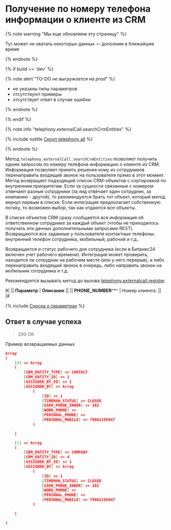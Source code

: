 # Получение по номеру телефона информации о клиенте из CRM

{% note warning "Мы еще обновляем эту страницу" %}

Тут может не хватать некоторых данных — дополним в ближайшее время

{% endnote %}

{% if build == 'dev' %}

{% note alert "TO-DO _не выгружается на prod_" %}

- не указаны типы параметров
- отсутствуют примеры
- отсутствует ответ в случае ошибки

{% endnote %}

{% endif %}

{% note info "telephony.externalCall.searchCrmEntities" %}

{% include notitle [Скоуп telephony all](./_includes/scope-telephony-all.md) %}

{% endnote %}

Метод `telephony.externalCall.searchCrmEntities` позволяет получить одним запросом по номеру телефона информацию о клиенте из CRM. Информация позволяет принять решение кому из сотрудников перенаправить входящий звонок на пользователя прямо в этот момент. Метод возвращает подходящий список CRM-объектов с сортировкой по внутренним приоритетам. Если за сущности связанные с номером отвечают разные сотрудники (за лид отвечает один сотрудник, за компанию - другой), то рекомендуется брать тот объект, который метод вернул первым в списке. Если интеграция предполагает собственную логику, то возможен выбор, так как отдаются все объекты.

В списке объектов CRM сразу сообщается вся информация об ответственном сотруднике за каждый объект (чтобы не приходилось получать эти данных дополнительными запросами REST). Возвращаются все заданные у пользователя контактные телефоны: внутренний телефон сотрудника, мобильный, рабочий и т.д..

Возвращается и статус рабочего дня сотрудника (если в Битрикс24 включен учет рабочего времени). Интеграция может проверить, находится ли сотрудник на рабочем месте (или у него перерыв), и либо перенаправить входящий звонок в очередь, либо направить звонок на мобильник сотрудника и т.д.

Рекомендуется вызывать метод до вызова [telephony.externalcall.register](telephony-external-call-register.md).

#|
|| **Параметр** | **Описание** ||
|| **PHONE_NUMBER**^*^ | Номер клиента. ||
|#

{% include [Сноска о параметрах](../../_includes/required.md) %}

## Ответ в случае успеха

> 200 OK

Пример возвращаемых данных

```json
Array
(
    [0] => Array
    (
        [CRM_ENTITY_TYPE] => CONTACT
        [CRM_ENTITY_ID] => 1
        [ASSIGNED_BY_ID] => 1
        [ASSIGNED_BY] => Array
            (
                [ID] => 1
                [TIMEMAN_STATUS] => CLOSED
                [USER_PHONE_INNER] => 102
                [WORK_PHONE] =>
                [PERSONAL_PHONE] =>
                [PERSONAL_MOBILE] => 79062195047
            )

    )

    [1] => Array
    (
        [CRM_ENTITY_TYPE] => COMPANY
        [CRM_ENTITY_ID] => 4
        [ASSIGNED_BY_ID] => 1
        [ASSIGNED_BY] => Array
            (
                [ID] => 1
                [TIMEMAN_STATUS] => CLOSED
                [USER_PHONE_INNER] => 102
                [WORK_PHONE] =>
                [PERSONAL_PHONE] =>
                [PERSONAL_MOBILE] => 79062195047
            )

    )

)
```